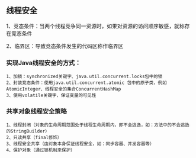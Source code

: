 
## 线程安全

1、竞态条件：当两个线程竞争同一资源时，如果对资源的访问顺序敏感，就称存在竞态条件

2、临界区：导致竞态条件发生的代码区称作临界区
    
### 实现Java线程安全的方式：
    1、加锁：synchronized关键字、java.util.concurrent.locks包中的锁
    2、封装竞态条件：使用java.util.concurrent.atomic 包中的原子类，例如AtomicInteger、线程安全的集合ConcurrentHashMap
    3、使用volatile关键字，保证变量的可见性
    
### 共享对象线程安全策略
    1、线程封闭（对象的生命周期范围处于线程生命周期内，即不会逃逸，如：方法中的不会逃逸的StringBuilder）
    2、只读共享（final修饰）
    3、线程安全共享（由对象本身保证线程安全，如：同步容器、并发容器等）
    4、保护对象（通过锁机制来保护）
    